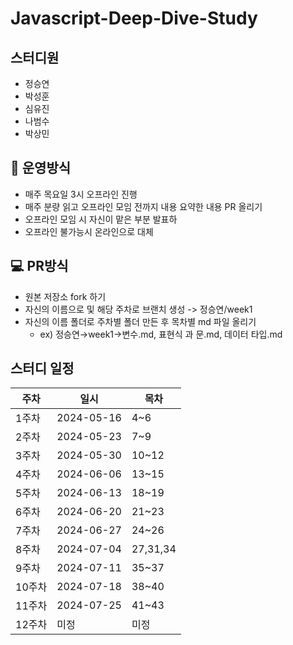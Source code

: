 # Javascript-Deep-Dive-Study

## 스터디원

- 정승연
- 박성훈
- 심유진
- 나범수
- 박상민

## **📝** 운영방식

- 매주 목요일 3시 오프라인 진행
- 매주 분량 읽고 오프라인 모임 전까지 내용 요약한 내용 PR 올리기
- 오프라인 모임 시 자신이 맡은 부분 발표하
- 오프라인 불가능시 온라인으로 대체

## **💻** PR방식

- 원본 저장소 fork 하기
- 자신의 이름으로 및 해당 주차로 브랜치 생성 -> 정승연/week1
- 자신의 이름 폴더로 주차별 폴더 만든 후 목차별 md 파일 올리기
    - ex) 정승연→week1→변수.md, 표현식 과 문.md, 데이터 타입.md

## 스터디 일정

| 주차 | 일시 | 목차 |
| --- | --- | --- |
| 1주차 | 2024-05-16 | 4~6 |
| 2주차 | 2024-05-23 | 7~9 |
| 3주차 | 2024-05-30 | 10~12 |
| 4주차 | 2024-06-06 | 13~15 |
| 5주차 | 2024-06-13 | 18~19 |
| 6주차 | 2024-06-20 | 21~23 |
| 7주차 | 2024-06-27 | 24~26 |
| 8주차 | 2024-07-04 | 27,31,34 |
| 9주차 | 2024-07-11 | 35~37 |
| 10주차 | 2024-07-18 | 38~40 |
| 11주차 | 2024-07-25 | 41~43 |
| 12주차 | 미정 | 미정 |
